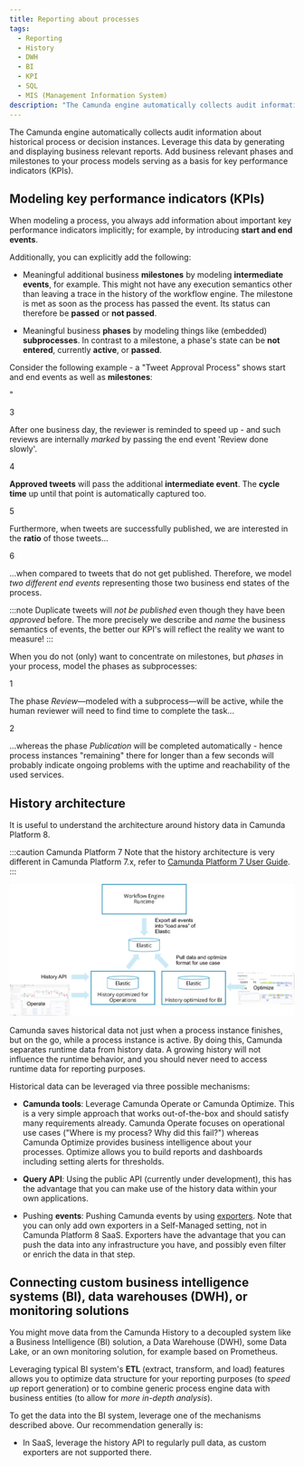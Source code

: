 ```yaml
---
title: Reporting about processes
tags:
  - Reporting
  - History
  - DWH
  - BI
  - KPI
  - SQL
  - MIS (Management Information System)
description: "The Camunda engine automatically collects audit information about historical process or instances for users to leverage and generate relevant reports."
---
```


The Camunda engine automatically collects audit information about historical process or decision instances. Leverage this data by generating and displaying business relevant reports. Add business relevant phases and milestones to your process models serving as a basis for key performance indicators (KPIs).

## Modeling key performance indicators (KPIs)

When modeling a process, you always add information about important key performance indicators implicitly; for example, by introducing **start and end events**.

Additionally, you can explicitly add the following:

- Meaningful additional business **milestones** by modeling **intermediate events**, for example. This might not have any execution semantics other than leaving a trace in the history of the workflow engine. The milestone is met as soon as the process has passed the event. Its status can therefore be **passed** or **not passed**.

- Meaningful business **phases** by modeling things like (embedded) **subprocesses**. In contrast to a milestone, a phase's state can be **not entered**, currently **active**, or **passed**.

Consider the following example - a "Tweet Approval Process" shows start and end events as well as **milestones**:

<div bpmn="best-practices/reporting-about-processes-assets/TwitterReportingMilestone.bpmn" callouts="end_event_review_done_slowly,intermediate_event_tweet_approved,end_event_tweet_published,end_event_tweet_unpublished" />"

<span className="callout">3</span>

After one business day, the reviewer is reminded to speed up - and such reviews are internally _marked_ by passing the end event 'Review done slowly'.

<span className="callout">4</span>

**Approved tweets** will pass the additional **intermediate event**. The **cycle time** up until that point is automatically captured too.

<span className="callout">5</span>

Furthermore, when tweets are successfully published, we are interested in the **ratio** of those tweets...

<span className="callout">6</span>

...when compared to tweets that do not get published. Therefore, we model _two different end events_ representing those two business end states of the process.

:::note
Duplicate tweets will _not be published_ even though they have been _approved_ before. The more precisely we describe and _name_ the business semantics of events, the better our KPI's will reflect the reality we want to measure!
:::

When you do not (only) want to concentrate on milestones, but _phases_ in your process, model the phases as subprocesses:

<div bpmn="best-practices/reporting-about-processes-assets/TwitterReportingPhases.bpmn" callouts="sub_process_review,sub_process_publication" />

<span className="callout">1</span>

The phase _Review_—modeled with a subprocess—will be active, while the human reviewer will need to find time to complete the task...

<span className="callout">2</span>

...whereas the phase _Publication_ will be completed automatically - hence process instances "remaining" there for longer than a few seconds will probably indicate ongoing problems with the uptime and reachability of the used services.

## History architecture

It is useful to understand the architecture around history data in Camunda Platform 8.

:::caution Camunda Platform 7
Note that the history architecture is very different in Camunda Platform 7.x, refer to [Camunda Platform 7 User Guide](https://docs.camunda.org/manual/latest/user-guide/process-engine/history/).
:::

![History architecture](reporting-about-processes-assets/history-architecture.png)

Camunda saves historical data not just when a process instance finishes, but on the go, while a process instance is active. By doing this, Camunda separates runtime data from history data. A growing history will not influence the runtime behavior, and you should never need to access runtime data for reporting purposes.

Historical data can be leveraged via three possible mechanisms:

- **Camunda tools**: Leverage Camunda Operate or Camunda Optimize. This is a very simple approach that works out-of-the-box and should satisfy many requirements already. Camunda Operate focuses on operational use cases ("Where is my process? Why did this fail?") whereas Camunda Optimize provides business intelligence about your processes. Optimize allows you to build reports and dashboards including setting alerts for thresholds.

- **Query API**: Using the public API (currently under development), this has the advantage that you can make use of the history data within your own applications.

- Pushing **events**: Pushing Camunda events by using [exporters](/docs/components/zeebe/technical-concepts/architecture/#exporters). Note that you can only add own exporters in a Self-Managed setting, not in Camunda Platform 8 SaaS. Exporters have the advantage that you can push the data into any infrastructure you have, and possibly even filter or enrich the data in that step.

## Connecting custom business intelligence systems (BI), data warehouses (DWH), or monitoring solutions

You might move data from the Camunda History to a decoupled system like a Business Intelligence (BI) solution, a Data Warehouse (DWH), some Data Lake, or an own monitoring solution, for example based on Prometheus.

Leveraging typical BI system's **ETL** (extract, transform, and load) features allows you to optimize data structure for your reporting purposes (to _speed up_ report generation) or to combine generic process engine data with business entities (to allow for _more in-depth analysis_).

To get the data into the BI system, leverage one of the mechanisms described above. Our recommendation generally is:

- In SaaS, leverage the history API to regularly pull data, as custom exporters are not supported there.
